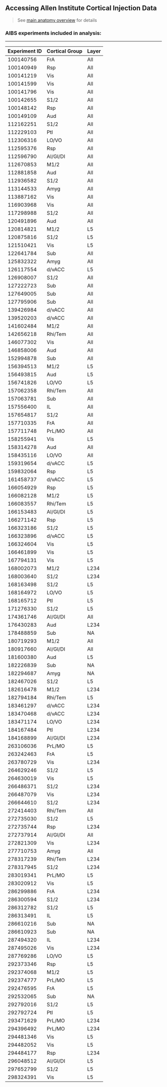## Accessing Allen Institute Cortical Injection Data
> See [main anatomy overview](https://github.com/BJHunnicutt/anatomy/blob/master/README.md) for details

### AIBS experiments included in analysis:
---
Experiment ID    |	Cortical Group	|	Layer	|
---|---|---|
100140756	|	FrA	|	All
100140949	|	Rsp	|	All
100141219	|	Vis	|	All
100141599	|	Vis	|	All
100141796	|	Vis	|	All
100142655	|	S1/2	|	All
100148142	|	Rsp	|	All
100149109	|	Aud	|	All
112162251	|	S1/2	|	All
112229103	|	Ptl	|	All
112306316	|	LO/VO	|	All
112595376	|	Rsp	|	All
112596790	|	AI/GI/DI	|	All
112670853	|	M1/2	|	All
112881858	|	Aud	|	All
112936582	|	S1/2	|	All
113144533	|	Amyg	|	All
113887162	|	Vis	|	All
116903968	|	Vis	|	All
117298988	|	S1/2	|	All
120491896	|	Aud	|	All
120814821	|	M1/2	|	L5
120875816	|	S1/2	|	L5
121510421	|	Vis	|	L5
122641784	|	Sub	|	All
125832322	|	Amyg	|	All
126117554	|	d/vACC	|	L5
126908007	|	S1/2	|	All
127222723	|	Sub	|	All
127649005	|	Sub	|	All
127795906	|	Sub	|	All
139426984	|	d/vACC	|	All
139520203	|	d/vACC	|	All
141602484	|	M1/2	|	All
142656218	|	Rhi/Tem	|	All
146077302	|	Vis	|	All
146858006	|	Aud	|	All
152994878	|	Sub	|	All
156394513	|	M1/2	|	L5
156493815	|	Aud	|	L5
156741826	|	LO/VO	|	L5
157062358	|	Rhi/Tem	|	All
157063781	|	Sub	|	All
157556400	|	IL	|	All
157654817	|	S1/2	|	All
157710335	|	FrA	|	All
157711748	|	PrL/MO	|	All
158255941	|	Vis	|	L5
158314278	|	Aud	|	All
158435116	|	LO/VO	|	All
159319654	|	d/vACC	|	L5
159832064	|	Rsp	|	L5
161458737	|	d/vACC	|	L5
166054929	|	Rsp	|	L5
166082128	|	M1/2	|	L5
166083557	|	Rhi/Tem	|	L5
166153483	|	AI/GI/DI	|	L5
166271142	|	Rsp	|	L5
166323186	|	S1/2	|	L5
166323896	|	d/vACC	|	L5
166324604	|	Vis	|	L5
166461899	|	Vis	|	L5
167794131	|	Vis	|	L5
168002073	|	M1/2	|	L234
168003640	|	S1/2	|	L234
168163498	|	S1/2	|	L5
168164972	|	LO/VO	|	L5
168165712	|	Ptl	|	L5
171276330	|	S1/2	|	L5
174361746	|	AI/GI/DI	|	All
176430283	|	Aud	|	L234
178488859	|	Sub	|	NA
180719293	|	M1/2	|	All
180917660	|	AI/GI/DI	|	All
181600380	|	Aud	|	L5
182226839	|	Sub	|	NA
182294687	|	Amyg	|	NA
182467026	|	S1/2	|	L5
182616478	|	M1/2	|	L234
182794184	|	Rhi/Tem	|	L5
183461297	|	d/vACC	|	L234
183470468	|	d/vACC	|	L234
183471174	|	LO/VO	|	L234
184167484	|	Ptl	|	L234
184168899	|	AI/GI/DI	|	L234
263106036	|	PrL/MO	|	L5
263242463	|	FrA	|	L5
263780729	|	Vis	|	L234
264629246	|	S1/2	|	L5
264630019	|	Vis	|	L5
266486371	|	S1/2	|	L234
266487079	|	Vis	|	L234
266644610	|	S1/2	|	L234
272414403	|	Rhi/Tem	|	All
272735030	|	S1/2	|	L5
272735744	|	Rsp	|	L234
272737914	|	AI/GI/DI	|	All
272821309	|	Vis	|	L234
277710753	|	Amyg	|	All
278317239	|	Rhi/Tem	|	L234
278317945	|	S1/2	|	L234
283019341	|	PrL/MO	|	L5
283020912	|	Vis	|	L5
286299886	|	FrA	|	L234
286300594	|	S1/2	|	L234
286312782	|	S1/2	|	L5
286313491	|	IL	|	L5
286610216	|	Sub	|	NA
286610923	|	Sub	|	NA
287494320	|	IL	|	L234
287495026	|	Vis	|	L234
287769286	|	LO/VO	|	L5
292373346	|	Rsp	|	L5
292374068	|	M1/2	|	L5
292374777	|	PrL/MO	|	L5
292476595	|	FrA	|	L5
292532065	|	Sub	|	NA
292792016	|	S1/2	|	L5
292792724	|	Ptl	|	L5
293471629	|	PrL/MO	|	L234
294396492	|	PrL/MO	|	L234
294481346	|	Vis	|	L5
294482052	|	Vis	|	L5
294484177	|	Rsp	|	L234
296048512	|	AI/GI/DI	|	L5
297652799	|	S1/2	|	L5
298324391	|	Vis	|	L5
